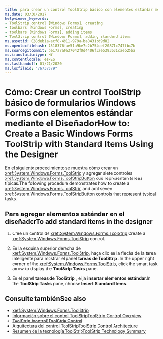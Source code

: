 ```yaml
---
title: para crear un control ToolStrip básico con elementos estándar mediante el diseñador
ms.date: 03/30/2017
helpviewer_keywords:
- ToolStrip control [Windows Forms], creating
- toolbars [Windows Forms], creating
- toolbars [Windows Forms], adding items
- ToolStrip control [Windows Forms], adding standard items
ms.assetid: 028deb1a-acf8-4911-979a-ba8431cd9d82
ms.openlocfilehash: 4518376fae51a9be7c2b754cef20871c747fb47b
ms.sourcegitcommit: de17a7a0a37042f0d4406f5ae5393531caeb25ba
ms.translationtype: MT
ms.contentlocale: es-ES
ms.lasthandoff: 01/24/2020
ms.locfileid: "76737379"
---
```

# <a name="how-to-create-a-basic-windows-forms-toolstrip-with-standard-items-using-the-designer"></a><span data-ttu-id="3c453-102">Cómo: Crear un control ToolStrip básico de formularios Windows Forms con elementos estándar mediante el Diseñador</span><span class="sxs-lookup"><span data-stu-id="3c453-102">How to: Create a Basic Windows Forms ToolStrip with Standard Items Using the Designer</span></span>
<span data-ttu-id="3c453-103">En el siguiente procedimiento se muestra cómo crear un <xref:System.Windows.Forms.ToolStrip> y agregar siete controles <xref:System.Windows.Forms.ToolStripButton> que representan tareas típicas.</span><span class="sxs-lookup"><span data-stu-id="3c453-103">The following procedure demonstrates how to create a <xref:System.Windows.Forms.ToolStrip> and add seven <xref:System.Windows.Forms.ToolStripButton> controls that represent typical tasks.</span></span>

## <a name="to-add-standard-items-in-the-designer"></a><span data-ttu-id="3c453-104">Para agregar elementos estándar en el diseñador</span><span class="sxs-lookup"><span data-stu-id="3c453-104">To add standard items in the designer</span></span>

1. <span data-ttu-id="3c453-105">Cree un control de <xref:System.Windows.Forms.ToolStrip>.</span><span class="sxs-lookup"><span data-stu-id="3c453-105">Create a <xref:System.Windows.Forms.ToolStrip> control.</span></span>

2. <span data-ttu-id="3c453-106">En la esquina superior derecha del <xref:System.Windows.Forms.ToolStrip>, haga clic en la flecha de la tarea inteligente para mostrar el panel **tareas de ToolStrip** .</span><span class="sxs-lookup"><span data-stu-id="3c453-106">In the upper right corner of the <xref:System.Windows.Forms.ToolStrip>, click the smart task arrow to display the **ToolStrip Tasks** pane.</span></span>

3. <span data-ttu-id="3c453-107">En el panel **tareas de ToolStrip** , elija **insertar elementos estándar**.</span><span class="sxs-lookup"><span data-stu-id="3c453-107">In the **ToolStrip Tasks** pane, choose **Insert Standard Items**.</span></span>

## <a name="see-also"></a><span data-ttu-id="3c453-108">Consulte también</span><span class="sxs-lookup"><span data-stu-id="3c453-108">See also</span></span>

- <xref:System.Windows.Forms.ToolStrip>
- [<span data-ttu-id="3c453-109">Información sobre el control ToolStrip</span><span class="sxs-lookup"><span data-stu-id="3c453-109">ToolStrip Control Overview</span></span>](toolstrip-control-overview-windows-forms.md)
- [<span data-ttu-id="3c453-110">ToolStrip (control)</span><span class="sxs-lookup"><span data-stu-id="3c453-110">ToolStrip Control</span></span>](toolstrip-control-windows-forms.md)
- [<span data-ttu-id="3c453-111">Arquitectura del control ToolStrip</span><span class="sxs-lookup"><span data-stu-id="3c453-111">ToolStrip Control Architecture</span></span>](toolstrip-control-architecture.md)
- [<span data-ttu-id="3c453-112">Resumen de la tecnología ToolStrip</span><span class="sxs-lookup"><span data-stu-id="3c453-112">ToolStrip Technology Summary</span></span>](toolstrip-technology-summary.md)
